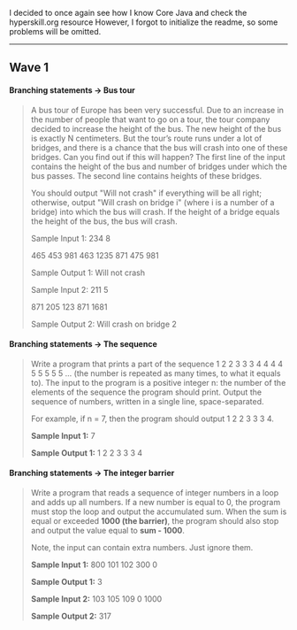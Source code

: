 I decided to once again see how I know Core Java and check the hyperskill.org resource
However, I forgot to initialize the readme, so some problems will be omitted.
***
## **Wave 1**

#### **Branching statements → Bus tour**
>A bus tour of Europe has been very successful. Due to an increase in the number of people
> that want to go on a tour, the tour company decided to increase the height of the bus. 
>The new height of the bus is exactly N centimeters.
But the tour’s route runs under a lot of bridges, and there is a chance that the bus will 
>crash into one of these bridges. Can you find out if this will happen?
The first line of the input contains the height of the bus and number of bridges under which 
>the bus passes. The second line contains heights of these bridges.
>
>You should output "Will not crash" if everything will be all right; otherwise, output 
>"Will crash on bridge i" (where i is a number of a bridge) into which the bus will crash. 
>If the height of a bridge equals the height of the bus, the bus will crash.
>
>Sample Input 1:
234 8
>
> 465 453 981 463 1235 871 475 981
>
>Sample Output 1: 
Will not crash
>
>Sample Input 2:
211 5
>
> 871 205 123 871 1681
>
>Sample Output 2: 
Will crash on bridge 2

#### **Branching statements → The sequence**

>Write a program that prints a part of the sequence 1 2 2 3 3 3 4 4 4 4 5 5 5 5 5 ... 
>(the number is repeated as many times, to what it equals to). 
>The input to the program is a positive integer n: the number of the elements 
>of the sequence the program should print. Output the sequence of numbers, written in a single line, space-separated.
>
>For example, if n = 7, then the program should output 1 2 2 3 3 3 4.
>
>**Sample Input 1:**
> 7
>
>**Sample Output 1:**
> 1 2 2 3 3 3 4

#### **Branching statements → The integer barrier**

>Write a program that reads a sequence of integer numbers in a loop and adds up all numbers. 
>If a new number is equal to 0, the program must stop the loop and output the accumulated sum. 
>When the sum is equal or exceeded **1000 (the barrier)**, the program should also stop and
> output the value equal to **sum - 1000**.
>
> Note, the input can contain extra numbers. Just ignore them.
>
>**Sample Input 1:**
> 800
  101
  102
  300
  0
>
>**Sample Output 1:**
> 3
>
>**Sample Input 2:**
> 103
 105
 109
 0
 1000
> 
>**Sample Output 2:**
> 317